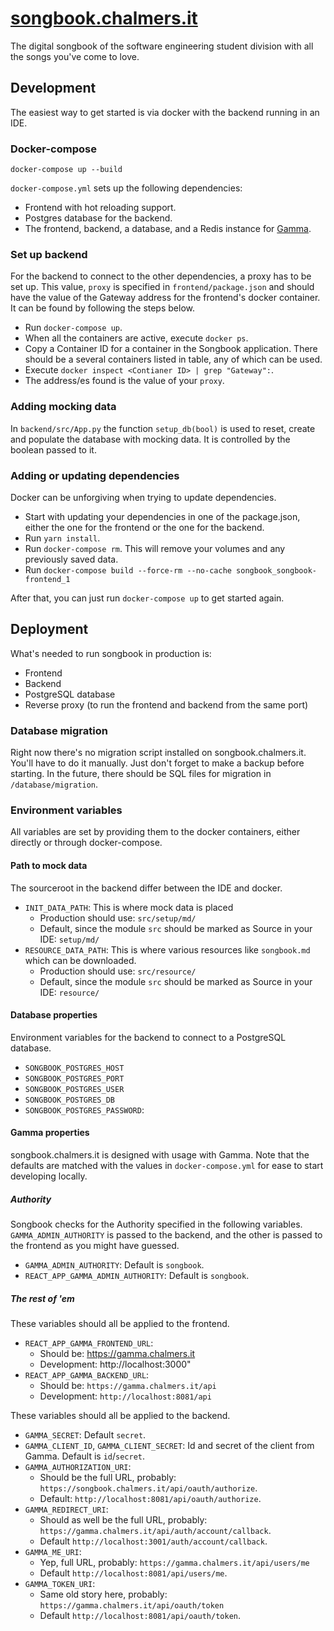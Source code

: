 # [songbook.chalmers.it](https://songbook.chalmers.it)

The digital songbook of the software engineering student division with all the songs you've come to love.

## Development

The easiest way to get started is via docker with the backend running in an IDE.

### Docker-compose
`docker-compose up --build`

`docker-compose.yml` sets up the following dependencies:

* Frontend with hot reloading support.
* Postgres database for the backend.
* The frontend, backend, a database, and a Redis instance for [Gamma](https://github.com/cthit/gamma).

### Set up backend
For the backend to connect to the other dependencies, a proxy has to be set up. 
This value, `proxy` is specified in `frontend/package.json` and should have the value of the Gateway address for the frontend's docker container.
It can be found by following the steps below.

* Run `docker-compose up`.
* When all the containers are active, execute `docker ps`.
* Copy a Container ID for a container in the Songbook application. 
  There should be a several containers listed in table, any of which can be used. 
* Execute `docker inspect <Contianer ID> | grep "Gateway":`.
* The address/es found is the value of your `proxy`.

### Adding mocking data

In `backend/src/App.py` the function `setup_db(bool)` is used to reset, create and populate the database with mocking data.
It is controlled by the boolean passed to it.

### Adding or updating dependencies

Docker can be unforgiving when trying to update dependencies.

* Start with updating your dependencies in one of the package.json, either the one for the frontend or the one for the backend.
* Run `yarn install`.
* Run `docker-compose rm`. This will remove your volumes and any previously saved data.
* Run `docker-compose build --force-rm --no-cache songbook_songbook-frontend_1`

After that, you can just run `docker-compose up` to get started again.

## Deployment
What's needed to run songbook in production is:

- Frontend
- Backend
- PostgreSQL database
- Reverse proxy (to run the frontend and backend from the same port)

### **Database migration**
Right now there's no migration script installed on songbook.chalmers.it.
You'll have to do it manually. Just don't forget to make a backup before starting.
In the future, there should be SQL files for migration in `/database/migration`.

### **Environment variables**

All variables are set by providing them to the docker containers, either directly or through docker-compose. 

#### **Path to mock data**
The sourceroot in the backend differ between the IDE and docker.  
- `INIT_DATA_PATH`: This is where mock data is placed
  - Production should use: `src/setup/md/`
  - Default, since the module `src` should be marked as Source in your IDE: `setup/md/`
- `RESOURCE_DATA_PATH`: This is where various resources like `songbook.md` which can be downloaded.
  - Production should use: `src/resource/` 
  - Default, since the module `src` should be marked as Source in your IDE: `resource/`

#### **Database properties**
Environment variables for the backend to connect to a PostgreSQL database.
- `SONGBOOK_POSTGRES_HOST`
- `SONGBOOK_POSTGRES_PORT`
- `SONGBOOK_POSTGRES_USER`
- `SONGBOOK_POSTGRES_DB`
- `SONGBOOK_POSTGRES_PASSWORD`: 

#### **Gamma properties**
songbook.chalmers.it is designed with usage with Gamma.
Note that the defaults are matched with the values in `docker-compose.yml` for ease to start developing locally.

##### ***Authority***
Songbook checks for the Authority specified in the following variables.
`GAMMA_ADMIN_AUTHORITY` is passed to the backend, and the other is passed to the frontend as you might have guessed.
- `GAMMA_ADMIN_AUTHORITY`: Default is `songbook`.
- `REACT_APP_GAMMA_ADMIN_AUTHORITY`: Default is `songbook`.

##### ***The rest of 'em***
These variables should all be applied to the frontend.
- `REACT_APP_GAMMA_FRONTEND_URL`:
  - Should be: https://gamma.chalmers.it
  - Development: http://localhost:3000"
- `REACT_APP_GAMMA_BACKEND_URL`:
  - Should be: `https://gamma.chalmers.it/api`
  - Development: `http://localhost:8081/api`


These variables should all be applied to the backend.
- `GAMMA_SECRET`: Default `secret`.
- `GAMMA_CLIENT_ID`, `GAMMA_CLIENT_SECRET`: Id and secret of the client from Gamma. Default is `id`/`secret`.
- `GAMMA_AUTHORIZATION_URI`:
  - Should be the full URL, probably: `https://songbook.chalmers.it/api/oauth/authorize`.
  - Default: `http://localhost:8081/api/oauth/authorize`.
- `GAMMA_REDIRECT_URI`:
  - Should as well be the full URL, probably: `https://gamma.chalmers.it/api/auth/account/callback`.
  - Default `http://localhost:3001/auth/account/callback`.
- `GAMMA_ME_URI`: 
  - Yep, full URL, probably: `https://gamma.chalmers.it/api/users/me`
  - Default `http://localhost:8081/api/users/me`.
- `GAMMA_TOKEN_URI`:
  - Same old story here, probably: `https://gamma.chalmers.it/api/oauth/token`
  - Default `http://localhost:8081/api/oauth/token`.

